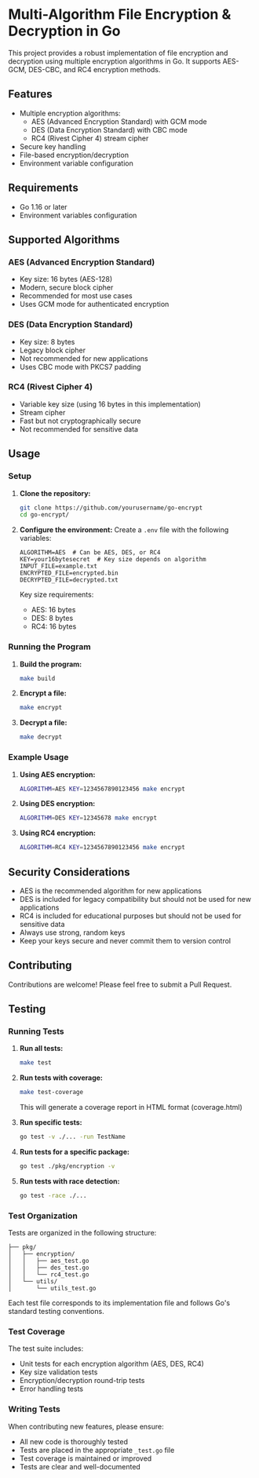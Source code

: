 # Multi-Algorithm File Encryption & Decryption in Go

This project provides a robust implementation of file encryption and decryption using multiple encryption algorithms in Go. It supports AES-GCM, DES-CBC, and RC4 encryption methods.

## Features

- Multiple encryption algorithms:
  - AES (Advanced Encryption Standard) with GCM mode
  - DES (Data Encryption Standard) with CBC mode
  - RC4 (Rivest Cipher 4) stream cipher
- Secure key handling
- File-based encryption/decryption
- Environment variable configuration

## Requirements

- Go 1.16 or later
- Environment variables configuration

## Supported Algorithms

### AES (Advanced Encryption Standard)

- Key size: 16 bytes (AES-128)
- Modern, secure block cipher
- Recommended for most use cases
- Uses GCM mode for authenticated encryption

### DES (Data Encryption Standard)

- Key size: 8 bytes
- Legacy block cipher
- Not recommended for new applications
- Uses CBC mode with PKCS7 padding

### RC4 (Rivest Cipher 4)

- Variable key size (using 16 bytes in this implementation)
- Stream cipher
- Fast but not cryptographically secure
- Not recommended for sensitive data

## Usage

### Setup

1. **Clone the repository:**

   ```sh
   git clone https://github.com/yourusername/go-encrypt
   cd go-encrypt/
   ```

2. **Configure the environment:**
   Create a `.env` file with the following variables:

   ```
   ALGORITHM=AES  # Can be AES, DES, or RC4
   KEY=your16bytesecret  # Key size depends on algorithm
   INPUT_FILE=example.txt
   ENCRYPTED_FILE=encrypted.bin
   DECRYPTED_FILE=decrypted.txt
   ```

   Key size requirements:

   - AES: 16 bytes
   - DES: 8 bytes
   - RC4: 16 bytes

### Running the Program

1. **Build the program:**

   ```sh
   make build
   ```

2. **Encrypt a file:**

   ```sh
   make encrypt
   ```

3. **Decrypt a file:**
   ```sh
   make decrypt
   ```

### Example Usage

1. **Using AES encryption:**

   ```sh
   ALGORITHM=AES KEY=1234567890123456 make encrypt
   ```

2. **Using DES encryption:**

   ```sh
   ALGORITHM=DES KEY=12345678 make encrypt
   ```

3. **Using RC4 encryption:**
   ```sh
   ALGORITHM=RC4 KEY=1234567890123456 make encrypt
   ```

## Security Considerations

- AES is the recommended algorithm for new applications
- DES is included for legacy compatibility but should not be used for new applications
- RC4 is included for educational purposes but should not be used for sensitive data
- Always use strong, random keys
- Keep your keys secure and never commit them to version control

## Contributing

Contributions are welcome! Please feel free to submit a Pull Request.

## Testing

### Running Tests

1. **Run all tests:**

   ```sh
   make test
   ```

2. **Run tests with coverage:**

   ```sh
   make test-coverage
   ```

   This will generate a coverage report in HTML format (coverage.html)

3. **Run specific tests:**

   ```sh
   go test -v ./... -run TestName
   ```

4. **Run tests for a specific package:**

   ```sh
   go test ./pkg/encryption -v
   ```

5. **Run tests with race detection:**

   ```sh
   go test -race ./...
   ```

### Test Organization

Tests are organized in the following structure:

```
├── pkg/
│   ├── encryption/
│   │   ├── aes_test.go
│   │   ├── des_test.go
│   │   └── rc4_test.go
│   └── utils/
│       └── utils_test.go
```

Each test file corresponds to its implementation file and follows Go's standard testing conventions.

### Test Coverage

The test suite includes:

- Unit tests for each encryption algorithm (AES, DES, RC4)
- Key size validation tests
- Encryption/decryption round-trip tests
- Error handling tests

### Writing Tests

When contributing new features, please ensure:

- All new code is thoroughly tested
- Tests are placed in the appropriate `_test.go` file
- Test coverage is maintained or improved
- Tests are clear and well-documented
